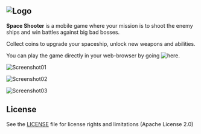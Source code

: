![Logo](https://user-images.githubusercontent.com/3193712/102813002-d3160580-43a6-11eb-8cee-91458e1cc8e9.png)
---

**Space Shooter** is a mobile game where your mission is to shoot the enemy ships and win battles against big bad bosses.

Collect coins to upgrade your spaceship, unlock new weapons and abilities.

You can play the game directly in your web-browser by going ![here]([https://gustavohb.github.io/space-shooter/](https://gustavohb.github.io/space-shooter-webgl/)).

![Screenshot01](https://user-images.githubusercontent.com/3193712/107149685-be7ed400-6938-11eb-8214-d23b04b00de7.png)

![Screenshot02](https://user-images.githubusercontent.com/3193712/107149690-c3438800-6938-11eb-90cf-e16ad9598f9e.png)

![Screenshot03](https://user-images.githubusercontent.com/3193712/107149694-c5a5e200-6938-11eb-9b2e-c9e10b3750ef.png)

## License

See the [LICENSE](https://github.com/gustavohb/space-shooter/blob/main/LICENSE) file for license rights and limitations (Apache License 2.0)
